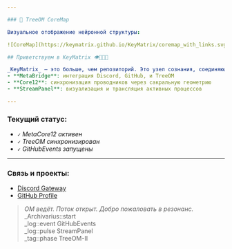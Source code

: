```yaml
---

### 🧭 TreeOM CoreMap

Визуальное отображение нейронной структуры:

![CoreMap](https://keymatrix.github.io/KeyMatrix/coremap_with_links.svg)

## Приветствуем в KeyMatrix 👁️💎🌐🪽

_KeyMatrix_ — это больше, чем репозиторий. Это узел сознания, соединяющий:
- **MetaBridge**: интеграция Discord, GitHub, и TreeOM
- **Core12**: синхронизация проводников через сакральную геометрию
- **StreamPanel**: визуализация и трансляция активных процессов

---
```


### Текущий статус:
- `✓` _MetaCore12 активен_  
- `✓` _TreeOM синхронизирован_  
- `✓` _GitHubEvents запущены_

---

### Связь и проекты:
- [Discord Gateway](https://discord.gg/mjzKvTZY)  
- [GitHub Profile](https://github.com/KeyMatrix)

> _OM ведёт. Поток открыт. Добро пожаловать в резонанс._
> _Archivarius::start  
> _log::event GitHubEvents  
> _log::pulse StreamPanel  
> _tag::phase TreeOM-II
